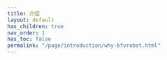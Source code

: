 ```yaml
---
title: 介绍
layout: default
has_children: true
nav_order: 1
has_toc: false
permalink: "/page/introduction/why-bfvrobot.html"
---
```

